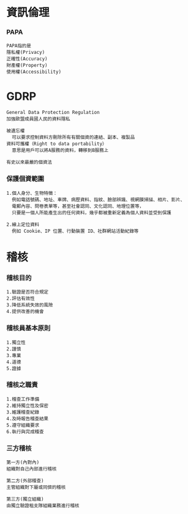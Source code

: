 

# 資訊倫理
### PAPA
```
PAPA指的是
隱私權(Privacy)
正確性(Accuracy)
財產權(Property)
使用權(Accessibility)
```
# GDRP
```
General Data Protection Regulation
加強歐盟成員國人民的資料隱私

被遺忘權
  可以要求控制資料方刪除所有有關個資的連結、副本、複製品
資料可攜權（Right to data portability）
  意思是用戶可以將A服務的資料，轉移到B服務上

有史以來最嚴的個資法
```
###  保護個資範圍
```
1.個人身分、生物特徵：
  例如電話號碼、地址、車牌、病歷資料、指紋、臉部辨識、視網膜掃描、相片、影片、
  電郵內容、問卷表單等，甚至社會認同、文化認同、地理位置等，
  只要是一個人所能產生出的任何資料，幾乎都被重新定義為個人資料並受到保護

2.線上定位資料
  例如 Cookie、IP 位置、行動裝置 ID、社群網站活動紀錄等
```

# 稽核
### 稽核目的
```
1.驗證是否符合規定
2.評估有效性
3.降低系統失效的風險
4.提供改善的機會
```
### 稽核員基本原則
```
1.獨立性
2.謹慎
3.專業
4.道德
5.證據
```
### 稽核之職責
```
1.稽查工作準備
2.維持獨立性及保密
3.維護稽查紀錄
4.及時報告稽查結果
5.遵守組織要求
6.執行與完成稽查
```
### 三方稽核
```
第一方(內對內)
組織對自己內部進行稽核

第二方(外部稽查)
主管組織對下屬或同儕的稽核

第三方(獨立組織)
由獨立驗證租支隊組織業務進行稽核
```


